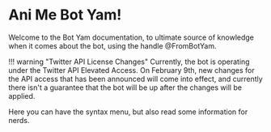 # Ani Me Bot Yam!

Welcome to the Bot Yam documentation, to ultimate source of knowledge when it comes about the bot, using the handle @FromBotYam.

!!! warning "Twitter API License Changes" Currently, the bot is operating under the Twitter API Elevated Access. On February 9th, new changes for the API access that has been announced will come into effect, and currently there isn't a guarantee that the bot will be up after the changes will be applied.

Here you can have the syntax menu, but also read some information for nerds.